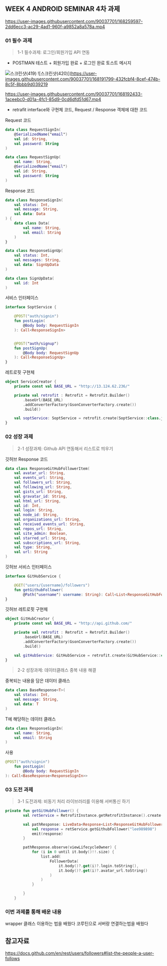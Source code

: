 ## WEEK 4 ANDROID SEMINAR 4차 과제

https://user-images.githubusercontent.com/90037701/168259597-2dd6ecc3-ac29-4ad1-960f-a9852a8a578a.mp4

### 01 필수 과제

> 1-1 필수과제: 로그인/회원가입 API 연동

- POSTMAN 테스트 + 회원가입 완료 + 로그인 완료 토스트 메시지

![스크린샷(419)](https://user-images.githubusercontent.com/90037701/168191793-45524e96-5b00-4200-b554-94b2bee6ca40.png)
![스크린샷(420)](https://user-images.githubusercontent.com/90037701/168191799-432fcbf4-8cef-474b-8c5f-8bbb9d039219

https://user-images.githubusercontent.com/90037701/168192433-1aceebc0-d01a-4fc1-85d9-0cd6dfd51d67.mp4

- retrafit interface와 구현체 코드, Request / Response 객체에 대한 코드

Request 코드

```kotlin
data class RequestSignIn(
    @SerializedName("email")
    val id: String,
    val password: String
)
```

```kotlin
data class RequestSignUp(
    val name: String,
    @SerializedName("email")
    val id: String,
    val password: String
)
```

Response 코드

```kotlin
data class ResponseSignIn(
    val status: Int,
    val message: String,
    val data: Data
) {
    data class Data(
        val name: String,
        val email: String
    )
}
```

```kotlin
data class ResponseSignUp(
    val status: Int,
    val messages: String,
    val data: SignUpData
)

data class SignUpData(
    val id: Int
)

```

서비스 인터페이스

```kotlin
interface SoptService {

    @POST("auth/signin")
    fun postLogin(
        @Body body: RequestSignIn
    ): Call<ResponseSignIn>


    @POST("auth/signup")
    fun postSignUp(
        @Body body: RequestSignUp
    ): Call<ResponseSignUp>
}
```

레트로핏 구현체

```kotlin
object ServiceCreator {
    private const val BASE_URL = "http://13.124.62.236/"

    private val retrofit : Retrofit = Retrofit.Builder()
        .baseUrl(BASE_URL)
        .addConverterFactory(GsonConverterFactory.create())
        .build()

    val soptService: SoptService = retrofit.create(SoptService::class.java)
}
```

### 02 성장 과제

> 2-1 성장과제: Github API 연동해서 리스트로 띄우기

깃허브 Response 코드

```kotlin
data class ResponseGitHubFollowerItem(
    val avatar_url: String,
    val events_url: String,
    val followers_url: String,
    val following_url: String,
    val gists_url: String,
    val gravatar_id: String,
    val html_url: String,
    val id: Int,
    val login: String,
    val node_id: String,
    val organizations_url: String,
    val received_events_url: String,
    val repos_url: String,
    val site_admin: Boolean,
    val starred_url: String,
    val subscriptions_url: String,
    val type: String,
    val url: String
)
```

깃허브 서비스 인터페이스

```kotlin
interface GitHubService {

    @GET("users/{username}/followers")
    fun getGithubFollower(
        @Path("username") username: String): Call<List<ResponseGitHubFollowerItem>>
}
```

깃허브 레트로핏 구현체

```kotlin
object GitHubCreator {
    private const val BASE_URL = "http://api.github.com/"

    private val retrofit : Retrofit = Retrofit.Builder()
        .baseUrl(BASE_URL)
        .addConverterFactory(GsonConverterFactory.create())
        .build()

    val gitHubService: GitHubService = retrofit.create(GitHubService::class.java)
}
```

> 2-2 성장과제: 데이터클래스 중복 내용 해결

중복되는 내용을 담은 데이터 클래스

```kotlin
data class BaseResponse<T>(
    val status: Int,
    val message: String,
    val data: T
)
```

T에 해당하는 데이터 클래스

```kotlin
data class ResponseSignIn(
    val name: String,
    val email: String
)
```

사용

```kotlin
@POST("auth/signin")
    fun postLogin(
        @Body body: RequestSignIn
): Call<BaseResponse<ResponseSignIn>>
```

### 03 도전 과제

> 3-1 도전과제: 비동기 처리 라이브러리를 이용해 서버통신 하기

```kotlin
private fun getGitHubFollower() {
        val retService = RetrofitInstance.getRetrofitInstance().create(GitHubService::class.java)

        val pathResponse: LiveData<Response<List<ResponseGitHubFollowerItem>>> = liveData {
            val response = retService.getGithubFollower("lee989898")
            emit(response)
        }

        pathResponse.observe(viewLifecycleOwner) {
            for (i in 0 until it.body()!!.size) {
                list.add(
                    FollowerData(
                        it.body()?.get(i)?.login.toString(),
                        it.body()?.get(i)?.avatar_url.toString()
                    )
                )
            }

        }
    }
 ```

### 이번 과제를 통해 배운 내용

wrapper 클래스 이용하는 법을 배웠다
코루틴으로 서버랑 연결하는법을 배웠다

## __참고자료__

https://docs.github.com/en/rest/users/followers#list-the-people-a-user-follows
       
